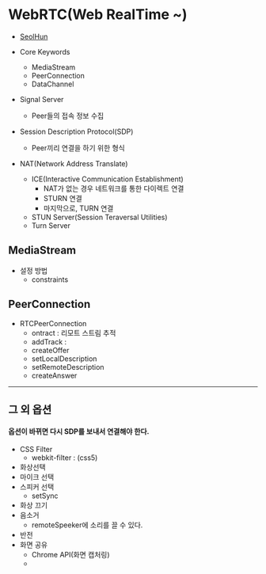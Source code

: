 # WebRTC(Web RealTime ~)
- [SeolHun](https://github.com/seolhun)

- Core Keywords
	- MediaStream
	- PeerConnection
	- DataChannel

- Signal Server
	- Peer들의 접속 정보 수집

- Session Description Protocol(SDP)
	- Peer끼리 연결을 하기 위한 형식

- NAT(Network Address Translate)
	- ICE(Interactive Communication Establishment)
		- NAT가 없는 경우 네트워크를 통한 다이렉트 연결
		- STURN 연결
		- 마지막으로, TURN 연결
	- STUN Server(Session Teraversal Utilities)
	- Turn Server

## MediaStream
- 설정 방법
	- constraints

## PeerConnection
- RTCPeerConnection
	- ontract : 리모트 스트림 추적
	- addTrack : 
	- createOffer
	- setLocalDescription
	- setRemoteDescription
	- createAnswer

---
## 그 외 옵션
#### 옵션이 바뀌면 다시 SDP를 보내서 연결해야 한다.
- CSS Filter
	- webkit-filter : (css5)
- 화상선택
- 마이크 선택
- 스피커 선택
	- setSync
- 화상 끄기
- 음소거
	- remoteSpeeker에 소리를 끌 수 있다.
- 반전
- 화면 공유
	- Chrome API(화면 캡처링)
	- 